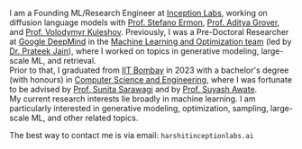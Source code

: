 I am a Founding ML/Research Engineer at [Inception Labs](https://www.inceptionlabs.ai/), working on diffusion language models with [Prof. Stefano Ermon](https://cs.stanford.edu/~ermon/), [Prof. Aditya Grover](https://aditya-grover.github.io/), and [Prof. Volodymyr Kuleshov](https://www.cs.cornell.edu/~kuleshov/). Previously, I was a Pre-Doctoral Researcher at [Google DeepMind](https://deepmind.google/) in the [Machine Learning and Optimization team](https://research.google/teams/india-research-lab/) (led by [Dr. Prateek Jain](https://www.prateekjain.org/)), where I worked on topics in generative modeling, large-scale ML, and retrieval.  
Prior to that, I graduated from [IIT Bombay](http://www.iitb.ac.in/) in 2023 with a bachelor's degree (with honours) in [Computer Science and Engineering](https://www.cse.iitb.ac.in/), where I was fortunate to be advised by [Prof. Sunita Sarawagi](https://www.cse.iitb.ac.in/~sunita/) and by [Prof. Suyash Awate](https://www.cse.iitb.ac.in/~suyash/).  
My current research interests lie broadly in machine learning. I am particularly interested in generative modeling, optimization, sampling, large-scale ML, and other related topics.  
  
The best way to contact me is via email: <code>harshit<i class="bi bi-at"></i>inceptionlabs.ai</code>

